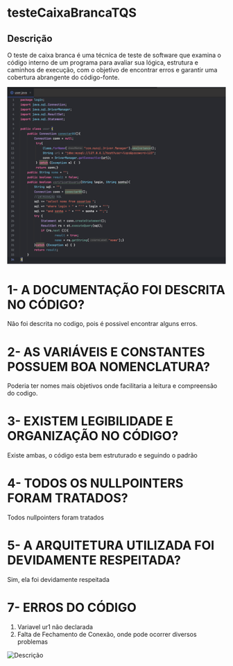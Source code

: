 # testeCaixaBrancaTQS

## Descrição
O teste de caixa branca é uma técnica de teste de software que examina o código interno de um programa para avaliar sua lógica, estrutura e caminhos de execução, com o objetivo de encontrar erros e garantir uma cobertura abrangente do código-fonte.

![Descrição](caixaBranca.png)

 # 1- A DOCUMENTAÇÃO FOI DESCRITA NO CÓDIGO? 
 Não foi descrita no codigo, pois é possivel encontrar alguns erros.

 # 2- AS VARIÁVEIS E CONSTANTES POSSUEM BOA NOMENCLATURA?
Poderia ter nomes mais objetivos onde facilitaria a leitura e compreensão do codigo.

# 3- EXISTEM LEGIBILIDADE E ORGANIZAÇÃO NO CÓDIGO?
Existe ambas, o código esta bem estruturado e seguindo o padrão 

# 4- TODOS OS NULLPOINTERS FORAM TRATADOS?
Todos nullpointers foram tratados

# 5- A ARQUITETURA UTILIZADA FOI DEVIDAMENTE RESPEITADA?
Sim, ela foi devidamente respeitada


# 7- ERROS DO CÓDIGO 
1. Variavel ur1 não declarada
2. Falta de Fechamento de Conexão, onde pode ocorrer diversos problemas

![Descrição](caixaBrancaErro.png)
